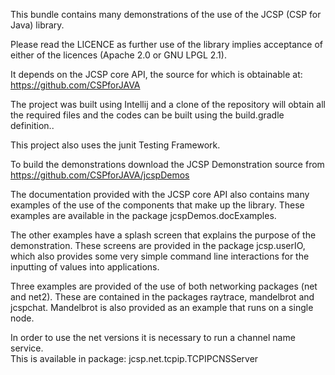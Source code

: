This bundle contains many demonstrations of the use of the JCSP (CSP for Java) 
library.  

Please read the LICENCE as further use of the library implies acceptance of either of the licences (Apache 2.0 or
GNU LPGL 2.1).

It depends on the JCSP core API, the source for which is obtainable at:
https://github.com/CSPforJAVA

The project was built using Intellij and a clone of the repository will obtain all the required 
files and the codes can be built using the build.gradle definition..

This project also uses the junit Testing Framework.

To build the demonstrations download the JCSP Demonstration source from
https://github.com/CSPforJAVA/jcspDemos 

The documentation provided with the JCSP core API also contains many examples of the use of the components that make up
the library.  These examples are available in the package jcspDemos.docExamples.

The other examples have a splash screen that explains the purpose of the demonstration.  These screens are provided
in the package jcsp.userIO, which also provides some very simple command line interactions for the inputting of 
values into applications. 

Three examples are provided of the use of both networking packages (net and net2).  These are 
contained in the packages raytrace, mandelbrot and jcspchat.  Mandelbrot is also provided as an example 
that runs on a single node.

In order to use the net versions it is necessary to run a channel name service.  
This is available in package: jcsp.net.tcpip.TCPIPCNSServer

